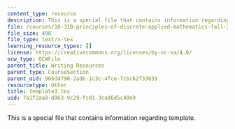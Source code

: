 ```yaml
---
content_type: resource
description: This is a special file that contains information regarding template.
file: /courses/18-310-principles-of-discrete-applied-mathematics-fall-2013/7a1f2aa8d9639c29fc013cad6d5c40e9_template3.tex
file_size: 498
file_type: text/x-tex
learning_resource_types: []
license: https://creativecommons.org/licenses/by-nc-sa/4.0/
ocw_type: OCWFile
parent_title: Writing Resources
parent_type: CourseSection
parent_uid: 905d4790-2adb-1c3c-4fce-7cbc62f33659
resourcetype: Other
title: template3.tex
uid: 7a1f2aa8-d963-9c29-fc01-3cad6d5c40e9
---
```

This is a special file that contains information regarding template.